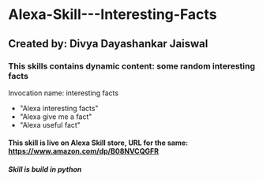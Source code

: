 # Alexa-Skill---Interesting-Facts
## Created by: Divya Dayashankar Jaiswal

### This skills contains dynamic content: some random interesting facts
Invocation name: interesting facts
<br>
* "Alexa interesting facts"
* "Alexa give me a fact"
* "Alexa useful fact"

#### This skill is live on Alexa Skill store, URL for the same: https://www.amazon.com/dp/B08NVCQGFR
##### Skill is build in python
